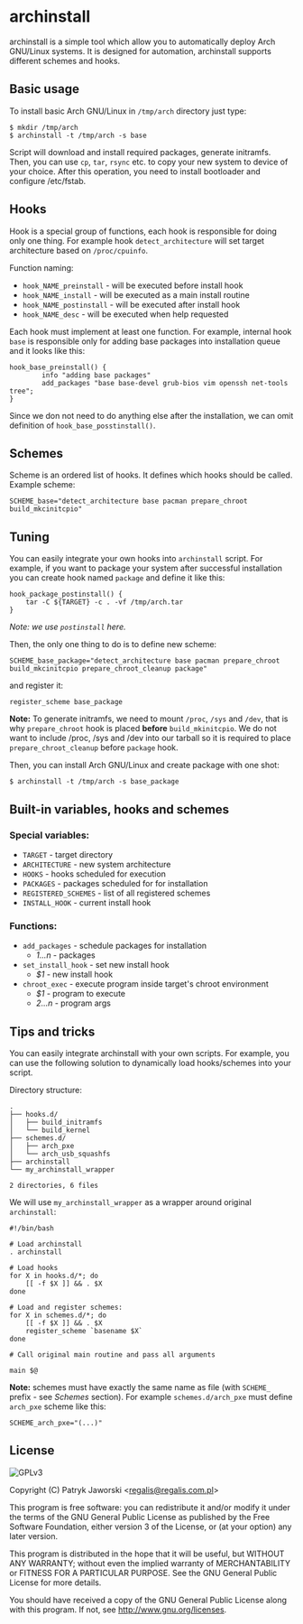 # archinstall

archinstall is a simple tool which allow you to automatically deploy Arch GNU/Linux systems. It is designed for automation, archinstall supports different schemes and hooks.

## Basic usage

To install basic  Arch GNU/Linux in `/tmp/arch` directory just type:
```shell
$ mkdir /tmp/arch 
$ archinstall -t /tmp/arch -s base
```

Script will download and install required packages, generate initramfs. Then, you can use `cp`, `tar`, `rsync` etc. to copy your new system to device of your choice. After this operation, you need to install bootloader and configure /etc/fstab.

## Hooks

Hook is a special group of functions, each hook is responsible for doing only one thing. For example hook `detect_architecture` will set target architecture based on `/proc/cpuinfo`.

Function naming:

 * `hook_NAME_preinstall` - will be executed before install hook
 * `hook_NAME_install` - will be executed as a main install routine
 * `hook_NAME_postinstall` - will be executed after install hook
 * `hook_NAME_desc` - will be executed when help requested

Each hook must implement at least one function. For example, internal hook `base` is responsible only for adding base packages into installation queue and it looks like this:

```shell
hook_base_preinstall() {
		info "adding base packages"
		add_packages "base base-devel grub-bios vim openssh net-tools tree";
}
```

Since we don not need to do anything else after the installation, we can omit definition of `hook_base_posstinstall()`.

## Schemes

Scheme is an ordered list of hooks. It defines which hooks should be called. Example scheme:

```shell
SCHEME_base="detect_architecture base pacman prepare_chroot build_mkcinitcpio"
```

## Tuning

You can easily integrate your own hooks into `archinstall` script. For example, if you want to package your system after successful installation you can create hook named `package` and define it like this:

```shell
hook_package_postinstall() {
	tar -C ${TARGET} -c . -vf /tmp/arch.tar
}
```

*Note: we use `postinstall` here.*

Then, the only one thing to do is to define new scheme:

```shell
SCHEME_base_package="detect_architecture base pacman prepare_chroot build_mkcinitcpio prepare_chroot_cleanup package"
```

and register it:

```shell
register_scheme base_package
```

**Note:** To generate initramfs, we need to mount `/proc`, `/sys` and `/dev`, that is why `prepare_chroot` hook is placed **before** `build_mkinitcpio`. We do not want to include /proc, /sys and /dev into our tarball so it is required to place `prepare_chroot_cleanup` before `package` hook. 

Then, you can install Arch GNU/Linux and create package with one shot:

```shell
$ archinstall -t /tmp/arch -s base_package
```

## Built-in variables, hooks and schemes

### Special variables:

 * `TARGET` - target directory
 * `ARCHITECTURE` - new system architecture
 * `HOOKS` - hooks scheduled for execution
 * `PACKAGES` - packages scheduled for for installation
 * `REGISTERED_SCHEMES` - list of all registered schemes
 * `INSTALL_HOOK` - current install hook

### Functions:

 * `add_packages` - schedule packages for installation
	* *$1...$n* - packages
 * `set_install_hook` - set new install hook
	* *$1* - new install hook
 * `chroot_exec` - execute program inside target's chroot environment
	* *$1* - program to execute
	* *$2...$n* - program args

## Tips and tricks

You can easily integrate archinstall with your own scripts. For example, you can use the following solution to dynamically load hooks/schemes into your script.

Directory structure:

	.
	├── hooks.d/
	│   ├── build_initramfs
	│   └── build_kernel
	├── schemes.d/
	│   ├── arch_pxe
	│   └── arch_usb_squashfs
	├── archinstall
	└── my_archinstall_wrapper

	2 directories, 6 files

We will use `my_archinstall_wrapper` as a wrapper around original `archinstall`:

```shell
#!/bin/bash

# Load archinstall
. archinstall

# Load hooks
for X in hooks.d/*; do 
	[[ -f $X ]] && . $X
done

# Load and register schemes:
for X in schemes.d/*; do 
	[[ -f $X ]] && . $X
	register_scheme `basename $X`
done

# Call original main routine and pass all arguments

main $@

```

**Note:** schemes must have exactly the same name as file (with `SCHEME_` prefix - see *Schemes* section). For example `schemes.d/arch_pxe` must define `arch_pxe` scheme like this:

```shell
SCHEME_arch_pxe="(...)"
```

## License

![GPLv3](http://www.gnu.org/graphics/gplv3-127x51.png)

Copyright (C) Patryk Jaworski \<regalis@regalis.com.pl\>

This program is free software: you can redistribute it and/or modify
it under the terms of the GNU General Public License as published by
the Free Software Foundation, either version 3 of the License, or
(at your option) any later version.

This program is distributed in the hope that it will be useful,
but WITHOUT ANY WARRANTY; without even the implied warranty of
MERCHANTABILITY or FITNESS FOR A PARTICULAR PURPOSE.  See the
GNU General Public License for more details.

You should have received a copy of the GNU General Public License
along with this program.  If not, see http://www.gnu.org/licenses.

